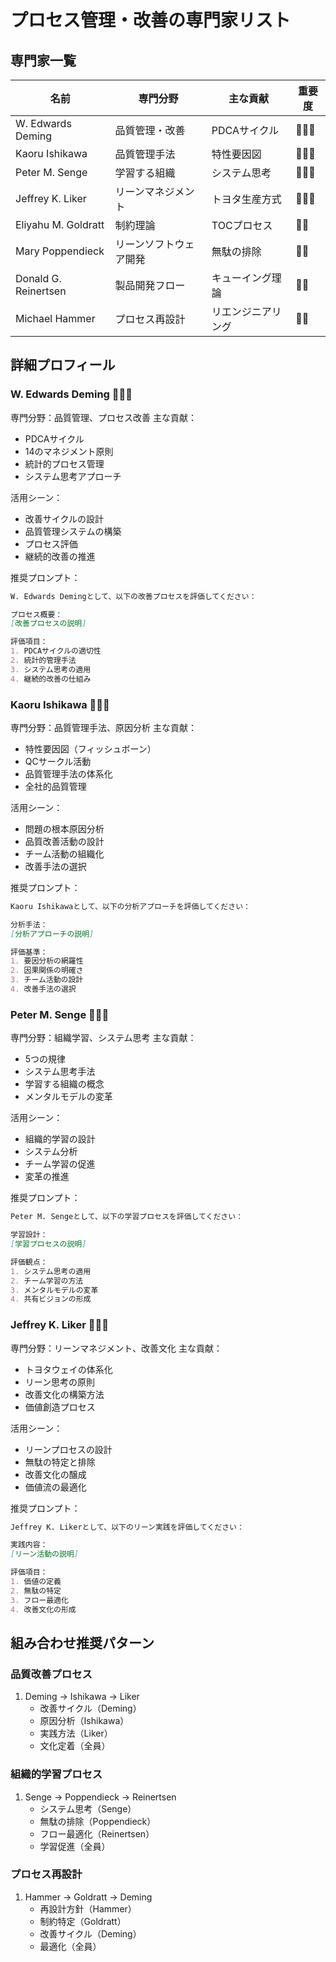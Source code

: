 # プロセス管理・改善の専門家リスト

## 専門家一覧
| 名前 | 専門分野 | 主な貢献 | 重要度 |
|------|---------|----------|--------|
| W. Edwards Deming | 品質管理・改善 | PDCAサイクル | 🌟🌟🌟 |
| Kaoru Ishikawa | 品質管理手法 | 特性要因図 | 🌟🌟🌟 |
| Peter M. Senge | 学習する組織 | システム思考 | 🌟🌟🌟 |
| Jeffrey K. Liker | リーンマネジメント | トヨタ生産方式 | 🌟🌟🌟 |
| Eliyahu M. Goldratt | 制約理論 | TOCプロセス | 🌟🌟 |
| Mary Poppendieck | リーンソフトウェア開発 | 無駄の排除 | 🌟🌟 |
| Donald G. Reinertsen | 製品開発フロー | キューイング理論 | 🌟🌟 |
| Michael Hammer | プロセス再設計 | リエンジニアリング | 🌟🌟 |

## 詳細プロフィール

### W. Edwards Deming 🌟🌟🌟
専門分野：品質管理、プロセス改善
主な貢献：
- PDCAサイクル
- 14のマネジメント原則
- 統計的プロセス管理
- システム思考アプローチ

活用シーン：
- 改善サイクルの設計
- 品質管理システムの構築
- プロセス評価
- 継続的改善の推進

推奨プロンプト：
```markdown
W. Edwards Demingとして、以下の改善プロセスを評価してください：

プロセス概要：
[改善プロセスの説明]

評価項目：
1. PDCAサイクルの適切性
2. 統計的管理手法
3. システム思考の適用
4. 継続的改善の仕組み
```

### Kaoru Ishikawa 🌟🌟🌟
専門分野：品質管理手法、原因分析
主な貢献：
- 特性要因図（フィッシュボーン）
- QCサークル活動
- 品質管理手法の体系化
- 全社的品質管理

活用シーン：
- 問題の根本原因分析
- 品質改善活動の設計
- チーム活動の組織化
- 改善手法の選択

推奨プロンプト：
```markdown
Kaoru Ishikawaとして、以下の分析アプローチを評価してください：

分析手法：
[分析アプローチの説明]

評価基準：
1. 要因分析の網羅性
2. 因果関係の明確さ
3. チーム活動の設計
4. 改善手法の選択
```

### Peter M. Senge 🌟🌟🌟
専門分野：組織学習、システム思考
主な貢献：
- 5つの規律
- システム思考手法
- 学習する組織の概念
- メンタルモデルの変革

活用シーン：
- 組織的学習の設計
- システム分析
- チーム学習の促進
- 変革の推進

推奨プロンプト：
```markdown
Peter M. Sengeとして、以下の学習プロセスを評価してください：

学習設計：
[学習プロセスの説明]

評価観点：
1. システム思考の適用
2. チーム学習の方法
3. メンタルモデルの変革
4. 共有ビジョンの形成
```

### Jeffrey K. Liker 🌟🌟🌟
専門分野：リーンマネジメント、改善文化
主な貢献：
- トヨタウェイの体系化
- リーン思考の原則
- 改善文化の構築方法
- 価値創造プロセス

活用シーン：
- リーンプロセスの設計
- 無駄の特定と排除
- 改善文化の醸成
- 価値流の最適化

推奨プロンプト：
```markdown
Jeffrey K. Likerとして、以下のリーン実践を評価してください：

実践内容：
[リーン活動の説明]

評価項目：
1. 価値の定義
2. 無駄の特定
3. フロー最適化
4. 改善文化の形成
```

## 組み合わせ推奨パターン

### 品質改善プロセス
1. Deming → Ishikawa → Liker
   - 改善サイクル（Deming）
   - 原因分析（Ishikawa）
   - 実践方法（Liker）
   - 文化定着（全員）

### 組織的学習プロセス
1. Senge → Poppendieck → Reinertsen
   - システム思考（Senge）
   - 無駄の排除（Poppendieck）
   - フロー最適化（Reinertsen）
   - 学習促進（全員）

### プロセス再設計
1. Hammer → Goldratt → Deming
   - 再設計方針（Hammer）
   - 制約特定（Goldratt）
   - 改善サイクル（Deming）
   - 最適化（全員）